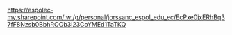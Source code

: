 https://espolec-my.sharepoint.com/:w:/g/personal/jorssanc_espol_edu_ec/EcPxe0jxERhBq37fF8Nzsb0BbhROOb3l23CoYMEd1TaTKQ
